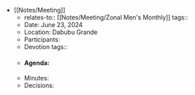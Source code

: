 - [[Notes/Meeting]]
	- relates-to:: [[Notes/Meeting/Zonal Men's Monthly]] 
	  tags::
	- Date: June 23, 2024
	- Location: Dabubu Grande
	- Participants:
	- Devotion
	  tags::
	- #### Agenda:
	- Minutes:
	- Decisions:
